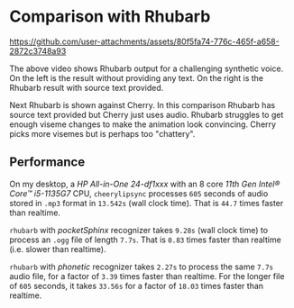 # Comparison with Rhubarb

https://github.com/user-attachments/assets/80f5fa74-776c-465f-a658-2872c3748a93

The above video shows Rhubarb output for a challenging synthetic voice. On the
left is the result without providing any text. On the right is the Rhubarb
result with source text provided.

Next Rhubarb is shown against Cherry. In this comparison Rhubarb has source text
provided but Cherry just uses audio. Rhubarb struggles to get enough viseme
changes to make the animation look convincing. Cherry picks more visemes but is
perhaps too "chattery".

## Performance

On my desktop, a _HP All-in-One 24-df1xxx_ with an 8 core _11th Gen Intel® Core™
i5-1135G7_ CPU, `cheerylipsync` processes `605` seconds of audio stored in `.mp3`
format in `13.542s` (wall clock time). That is `44.7` times faster than
realtime.

`rhubarb` with _pocketSphinx_ recognizer takes `9.28s` (wall clock time) to
process an `.ogg` file of length `7.7s`. That is `0.83` times faster than
realtime (i.e. slower than realtime).

`rhubarb` with _phonetic_ recognizer takes `2.27s` to process the same `7.7s`
audio file, for a factor of `3.39` times faster than realtime. For the longer
file of `605` seconds, it takes `33.56s` for a factor of `18.03` times faster
than realtime.
